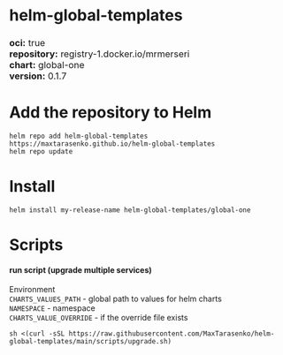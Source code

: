 # helm-global-templates

<h3>
<div style="font-weight: normal">
<b>oci:</b> true
</div>
<div style="font-weight: normal">
<b>repository:</b> registry-1.docker.io/mrmerseri
</div>
<div style="font-weight: normal">
<b>chart:</b> global-one
</div>
<div style="font-weight: normal">
<b>version:</b> 0.1.7
</div>
</h3>

# Add the repository to Helm
```shell
helm repo add helm-global-templates https://maxtarasenko.github.io/helm-global-templates
helm repo update
```
# Install
```shell
helm install my-release-name helm-global-templates/global-one
```

# Scripts

#### run script (upgrade multiple services)
Environment \
`CHARTS_VALUES_PATH` - global path to values for helm charts \
`NAMESPACE` - namespace \
`CHARTS_VALUE_OVERRIDE` - if the override file exists
```
sh <(curl -sSL https://raw.githubusercontent.com/MaxTarasenko/helm-global-templates/main/scripts/upgrade.sh)
```